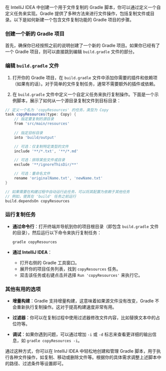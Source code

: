 在 IntelliJ IDEA 中创建一个用于文件复制的 Gradle 脚本，你可以通过定义一个自定义任务来实现。Gradle 提供了多种方法来进行文件操作，包括复制文件或目录。以下是如何新建一个包含文件复制功能的 Gradle 项目的步骤。

### 创建一个新的 Gradle 项目

首先，确保你已经按照之前的说明创建了一个新的 Gradle 项目。如果你已经有了一个 Gradle 项目，则可以直接跳到编辑 `build.gradle` 文件的部分。

### 编辑 `build.gradle` 文件

1. 打开你的 Gradle 项目，在 `build.gradle` 文件中添加你需要的插件和依赖项（如果有的话）。对于简单的文件复制任务，通常不需要额外的插件或依赖。

2. 在 `build.gradle` 文件中定义一个自定义任务来执行复制操作。下面是一个示例脚本，展示了如何从一个源目录复制文件到目标目录：

```groovy
// 定义一个名为 'copyResources' 的任务，类型为 Copy
task copyResources(type: Copy) {
    // 指定要复制的源目录
    from 'src/main/resources'
    
    // 指定目标目录
    into 'build/output'

    // 可选：仅复制特定类型的文件
    include '**/*.txt', '**/*.md'

    // 可选：排除某些文件或目录
    exclude '**/ignoreThisDir/**'

    // 可选：重命名文件
    rename 'originalName.txt', 'newName.txt'
}

// 如果需要在构建过程中自动运行此任务，可以将其配置为依赖于其他任务
// 例如，使其在 'build' 任务之前运行
build.dependsOn copyResources
```

### 运行复制任务

- **通过命令行**：打开终端并导航到你的项目根目录（即包含 `build.gradle` 文件的目录），然后运行以下命令来执行复制任务：
  
  ```bash
  gradle copyResources
  ```

- **通过 IntelliJ IDEA**：
  - 打开右侧的 Gradle 工具窗口。
  - 展开你的项目任务列表，找到 `copyResources` 任务。
  - 双击该任务或右键点击并选择 `Run 'copyResources'` 来执行它。

### 其他有用的选项

- **增量构建**：Gradle 支持增量构建，这意味着如果源文件没有改变，Gradle 不会重新执行复制操作。这对于提高构建速度非常有用。
  
- **过滤器**：你可以在复制过程中使用过滤器修改文件内容，比如替换文本中的占位符等。

- **调试**：如果你遇到问题，可以通过增加 `-i` 或 `-d` 标志来查看更详细的输出信息，如 `gradle copyResources -i`。

通过这种方式，你可以在 IntelliJ IDEA 中轻松地创建和管理 Gradle 脚本，用于执行各种文件操作，如复制、移动或删除文件等。根据你的具体需求调整上述脚本中的路径、过滤条件等设置即可。